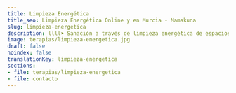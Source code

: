 ```yaml
---
title: Limpieza Energética
title_seo: Limpieza Energética Online y en Murcia - Mamakuna
slug: limpieza-energetica
description: llll➤ Sanación a través de limpieza energética de espacios y cuerpos ✅ por Afree.
image: terapias/limpieza-energetica.jpg
draft: false
noindex: false
translationKey: limpieza-energetica
sections:
- file: terapias/limpieza-energetica
- file: contacto
---
```

